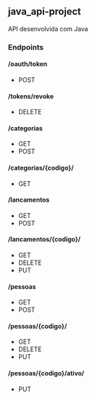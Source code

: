 ## java_api-project

API desenvolvida com Java

### Endpoints

#### /oauth/token
<ul>
	<li>POST</li>
</ul>

#### /tokens/revoke

<ul>
	<li>DELETE</li>
</ul>

#### /categorias
<ul>
	<li>GET</li>
	<li>POST</li>
</ul>

#### /categorias/{codigo}/
<ul>
	<li>GET</li>
</ul>

#### /lancamentos
<ul>
	<li>GET</li>
	<li>POST</li>
</ul>

#### /lancamentos/{codigo}/
<ul>
	<li>GET</li>
	<li>DELETE</li>
	<li>PUT</li>
</ul>

#### /pessoas
<ul>
	<li>GET</li>
	<li>POST</li>
</ul>

#### /pessoas/{codigo}/
<ul>
	<li>GET</li>
	<li>DELETE</li>
	<li>PUT</li>
</ul>

#### /pessoas/{codigo}/ativo/
<ul>
	<li>PUT</li>
</ul>
